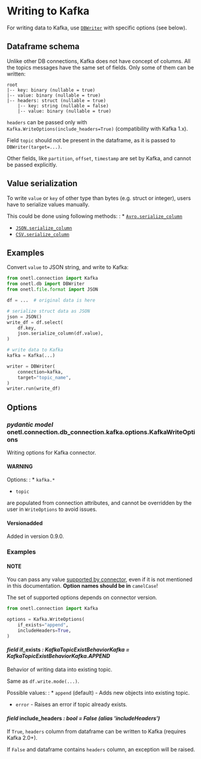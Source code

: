 <a id="kafka-write"></a>

# Writing to Kafka

For writing data to Kafka, use [`DBWriter`](../../../db/db_writer.md#onetl.db.db_writer.db_writer.DBWriter) with specific options (see below).

## Dataframe schema

Unlike other DB connections, Kafka does not have concept of columns.
All the topics messages have the same set of fields. Only some of them can be written:

```text
root
|-- key: binary (nullable = true)
|-- value: binary (nullable = true)
|-- headers: struct (nullable = true)
    |-- key: string (nullable = false)
    |-- value: binary (nullable = true)
```

`headers` can be passed only with `Kafka.WriteOptions(include_headers=True)` (compatibility with Kafka 1.x).

Field `topic` should not be present in the dataframe, as it is passed to `DBWriter(target=...)`.

Other fields, like `partition`, `offset`, `timestamp` are set by Kafka, and cannot be passed explicitly.

## Value serialization

To write `value` or `key` of other type than bytes (e.g. struct or integer), users have to serialize values manually.

This could be done using following methods:
: * [`Avro.serialize_column`](../../../file_df/file_formats/avro.md#onetl.file.format.avro.Avro.serialize_column)
  * [`JSON.serialize_column`](../../../file_df/file_formats/json.md#onetl.file.format.json.JSON.serialize_column)
  * [`CSV.serialize_column`](../../../file_df/file_formats/csv.md#onetl.file.format.csv.CSV.serialize_column)

## Examples

Convert `value` to JSON string, and write to Kafka:

```python
from onetl.connection import Kafka
from onetl.db import DBWriter
from onetl.file.format import JSON

df = ...  # original data is here

# serialize struct data as JSON
json = JSON()
write_df = df.select(
    df.key,
    json.serialize_column(df.value),
)

# write data to Kafka
kafka = Kafka(...)

writer = DBWriter(
    connection=kafka,
    target="topic_name",
)
writer.run(write_df)
```

## Options

### *pydantic model* onetl.connection.db_connection.kafka.options.KafkaWriteOptions

Writing options for Kafka connector.

#### WARNING
Options:
: * `kafka.*`
  * `topic`

are populated from connection attributes, and cannot be overridden by the user in `WriteOptions` to avoid issues.

#### Versionadded
Added in version 0.9.0.

### Examples

#### NOTE
You can pass any value
[supported by connector](https://spark.apache.org/docs/latest/structured-streaming-kafka-integration.html),
even if it is not mentioned in this documentation. **Option names should be in** `camelCase`!

The set of supported options depends on connector version.

```python
from onetl.connection import Kafka

options = Kafka.WriteOptions(
    if_exists="append",
    includeHeaders=True,
)
```

<!-- !! processed by numpydoc !! -->

#### *field* if_exists *: KafkaTopicExistBehaviorKafka* *= KafkaTopicExistBehaviorKafka.APPEND*

Behavior of writing data into existing topic.

Same as `df.write.mode(...)`.

Possible values:
: * `append` (default) - Adds new objects into existing topic.
  * `error` - Raises an error if topic already exists.

<!-- !! processed by numpydoc !! -->

#### *field* include_headers *: bool* *= False* *(alias 'includeHeaders')*

If `True`, `headers` column from dataframe can be written to Kafka (requires Kafka 2.0+).

If `False` and dataframe contains `headers` column, an exception will be raised.

<!-- !! processed by numpydoc !! -->
